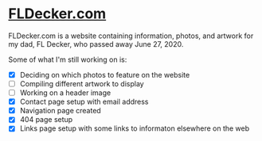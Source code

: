 # [FLDecker.com](https://fldecker.com)

FLDecker.com is a website containing information, photos, and artwork for my dad, FL Decker, who passed away June 27, 2020.

Some of what I'm still working on is:
- [x] Deciding on which photos to feature on the website
- [ ] Compiling different artwork to display
- [ ] Working on a header image
- [x] Contact page setup with email address
- [x] Navigation page created
- [x] 404 page setup
- [x] Links page setup with some links to informaton elsewhere on the web
